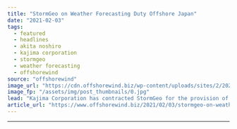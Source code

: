 ```yaml
---
title: "StormGeo on Weather Forecasting Duty Offshore Japan"
date: "2021-02-03"
tags: 
  - featured
  - headlines
  - akita noshiro
  - kajima corporation
  - stormgeo
  - weather forecasting
  - offshorewind
source: "offshorewind"
image_url: "https://cdn.offshorewind.biz/wp-content/uploads/sites/2/2021/02/03155008/StormGeo-on-Weather-Forecasting-Duty-Offshore-Japan.jpg"
image_fp: "/assets/img/post_thumbnails/0.jpg"
lead: "Kajima Corporation has contracted StormGeo for the provision of weather forecasting services for the"
article_url: "https://www.offshorewind.biz/2021/02/03/stormgeo-on-weather-forecasting-duty-offshore-japan/"
---
```


---
